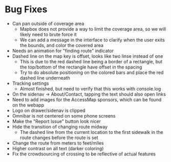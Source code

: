 # Bug Fixes

- Can pan outside of coverage area
    - Mapbox does not provide a way to limit the coverage area, so we will likely need to brute force it
    - We can add a message in the interface to clarify when the user exits the bounds, and color the covered area
- Needs an animation for "finding route" indicator
- Dashed line on the map key is offset, looks like two linse instead of one
    - This is due to the red dashed line being a border of a rectangle, but the top/bottom of the rectangle have offset in the spacing
    - Try to do absolute positioning on the colored bars and place the red dashed line underneath
- Tracking settings
    - Almost finished, but need to verify that this works with console.log
- On the sidenav -> About/Contact, tapping the text should also open links
- Need to add images for the AccessMap sponsors, which can be found on the webapp
- Logo on drawer/sidenav is clipped
- Omnibar is not centered on some phone screens
- Make the "Report Issue" button look nicer
- Hide the transition of changing route midway
    - The dashed line from the current location to the first sidewalk in the route changes before the route is set
- Change the route from meters to feet/miles
- Higher contrast on all text (darker coloring)
- Fix the crowdsourcing of crossing to be reflective of actual features